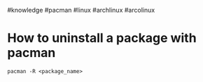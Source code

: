 #knowledge
#pacman
#linux
#archlinux
#arcolinux

# How to uninstall a package with pacman

`pacman -R <package_name>`
